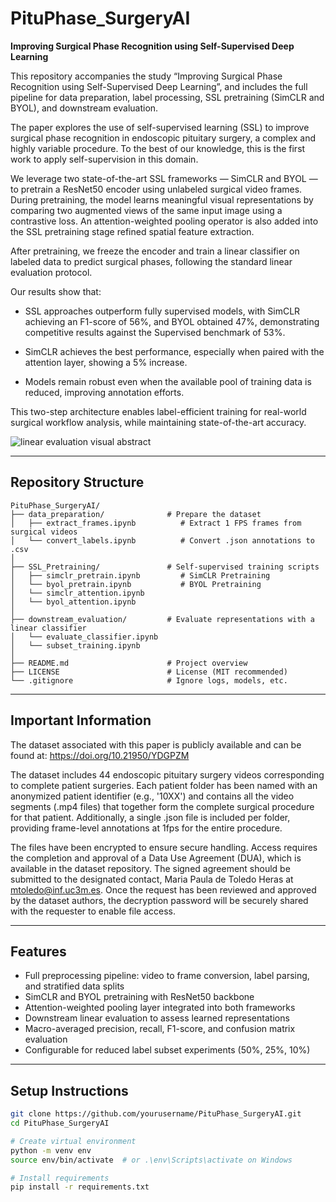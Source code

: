 # PituPhase_SurgeryAI
**Improving Surgical Phase Recognition using Self-Supervised Deep Learning**

This repository accompanies the study “Improving Surgical Phase Recognition using Self-Supervised Deep Learning”, and includes the full pipeline for data preparation, label processing, SSL pretraining (SimCLR and BYOL), and downstream evaluation.

The paper explores the use of self-supervised learning (SSL) to improve surgical phase recognition in endoscopic pituitary surgery, a complex and highly variable procedure. To the best of our knowledge, this is the first work to apply self-supervision in this domain. 

We leverage two state-of-the-art SSL frameworks — SimCLR and BYOL — to pretrain a ResNet50 encoder using unlabeled surgical video frames. During pretraining, the model learns meaningful visual representations by comparing two augmented views of the same input image using a contrastive loss. An attention-weighted pooling operator is also added into the SSL pretraining stage refined spatial feature extraction. 

After pretraining, we freeze the encoder and train a linear classifier on labeled data to predict surgical phases, following the standard linear evaluation protocol.

Our results show that:

- SSL approaches outperform fully supervised models, with SimCLR achieving an F1-score of 56%, and BYOL obtained 47%, demonstrating competitive results against the Supervised benchmark of 53%. 

- SimCLR achieves the best performance, especially when paired with the attention layer, showing a 5% increase.

- Models remain robust even when the available pool of training data is reduced, improving annotation efforts.

This two-step architecture enables label-efficient training for real-world surgical workflow analysis, while maintaining state-of-the-art accuracy.

![linear evaluation visual abstract](https://github.com/user-attachments/assets/7e769f9a-45dc-471e-992d-e684bbd6691d)



---
## Repository Structure

```
PituPhase_SurgeryAI/
├── data_preparation/              # Prepare the dataset
│   ├── extract_frames.ipynb          # Extract 1 FPS frames from surgical videos
│   └── convert_labels.ipynb          # Convert .json annotations to .csv
│
├── SSL_Pretraining/               # Self-supervised training scripts
│   ├── simclr_pretrain.ipynb         # SimCLR Pretraining
│   └── byol_pretrain.ipynb           # BYOL Pretraining
│   └── simclr_attention.ipynb      
│   └── byol_attention.ipynb     
│
├── downstream_evaluation/         # Evaluate representations with a linear classifier
│   └── evaluate_classifier.ipynb
│   └── subset_training.ipynb       
│
├── README.md                      # Project overview
├── LICENSE                        # License (MIT recommended)
└── .gitignore                     # Ignore logs, models, etc.
```

---

## Important Information

The dataset associated with this paper is publicly available and can be found at: https://doi.org/10.21950/YDGPZM

The dataset includes 44 endoscopic pituitary surgery videos corresponding to complete patient surgeries. Each patient folder has been named with an anonymized patient identifier (e.g., '10XX') and contains all the video segments (.mp4 files) that together form the complete surgical procedure for that patient. Additionally, a single .json file is included per folder, providing frame-level annotations at 1fps for the entire procedure.

The files have been encrypted to ensure secure handling. Access requires the completion and approval of a Data Use Agreement (DUA), which is available in the dataset repository. The signed agreement should be submitted to the designated contact, Maria Paula de Toledo Heras at mtoledo@inf.uc3m.es. Once the request has been reviewed and approved by the dataset authors, the decryption password will be securely shared with the requester to enable file access.

---

## Features

- Full preprocessing pipeline: video to frame conversion, label parsing, and stratified data splits
- SimCLR and BYOL pretraining with ResNet50 backbone
- Attention-weighted pooling layer integrated into both frameworks
- Downstream linear evaluation to assess learned representations
- Macro-averaged precision, recall, F1-score, and confusion matrix evaluation
- Configurable for reduced label subset experiments (50%, 25%, 10%)

---

## Setup Instructions

```bash
git clone https://github.com/yourusername/PituPhase_SurgeryAI.git
cd PituPhase_SurgeryAI

# Create virtual environment
python -m venv env
source env/bin/activate  # or .\env\Scripts\activate on Windows

# Install requirements
pip install -r requirements.txt
